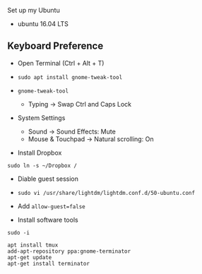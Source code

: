 Set up my Ubuntu

- ubuntu 16.04 LTS


## Keyboard Preference

- Open Terminal (Ctrl + Alt + T)
- `sudo apt install gnome-tweak-tool`
- `gnome-tweak-tool`
  - Typing -> Swap Ctrl and Caps Lock

- System Settings
  - Sound -> Sound Effects: Mute
  - Mouse & Touchpad -> Natural scrolling: On

- Install Dropbox

```
sudo ln -s ~/Dropbox /
```

- Diable guest session

- `sudo vi /usr/share/lightdm/lightdm.conf.d/50-ubuntu.conf`
- Add `allow-guest=false`

- Install software tools

```
sudo -i

apt install tmux
add-apt-repository ppa:gnome-terminator
apt-get update
apt-get install terminator
```


